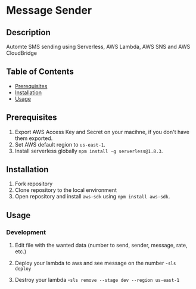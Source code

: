 # Message Sender

## Description

Automte SMS sending using Serverless, AWS Lambda, AWS SNS and AWS CloudBridge

## Table of Contents
* [Prerequisites](#prerequisites)
* [Installation](#installation)
* [Usage](#usage)

## Prerequisites

1. Export AWS Access Key and Secret on your macihne, if you don't have them exported.
2. Set AWS default region to `us-east-1`.
3. Install serverless globally `npm install -g serverless@1.8.3`.

## Installation

1. Fork repository
2. Clone repository to the local environment
3. Open repository and install `aws-sdk` using `npm install aws-sdk`.

## Usage

### Development 

1. Edit file with the wanted data (number to send, sender, message, rate, etc.)

2. Deploy your lambda to aws and see message on the number -`sls deploy`

3. Destroy your lambda -`sls remove --stage dev --region us-east-1`
